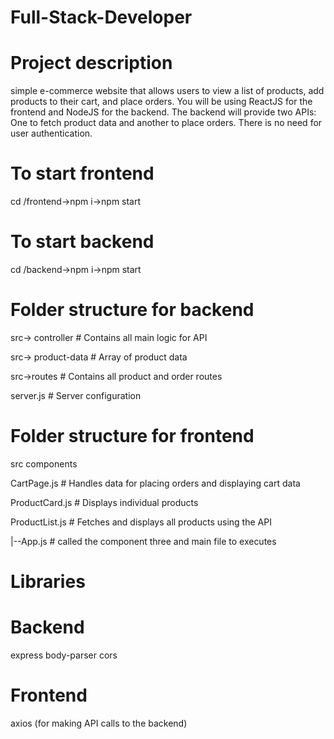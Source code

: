 # Full-Stack-Developer

# Project description
simple e-commerce website that allows users to view a list of products, add
products to their cart, and place orders.
You will be using ReactJS for the frontend and NodeJS for the backend. The backend will provide
two APIs:
One to fetch product data and another to place orders.
There is no need for user authentication.

# To start frontend

cd /frontend->npm i->npm start

# To start backend

cd /backend->npm i->npm start

# Folder structure for backend

src-> controller # Contains all main logic for API

src-> product-data # Array of product data

src->routes # Contains all product and order routes

server.js # Server configuration

# Folder structure for frontend

src
components

CartPage.js # Handles data for placing orders and displaying cart data

ProductCard.js # Displays individual products

ProductList.js # Fetches and displays all products using the API

|--App.js # called the component three and main file to executes

# Libraries
# Backend

express
body-parser
cors

# Frontend

axios (for making API calls to the backend)
